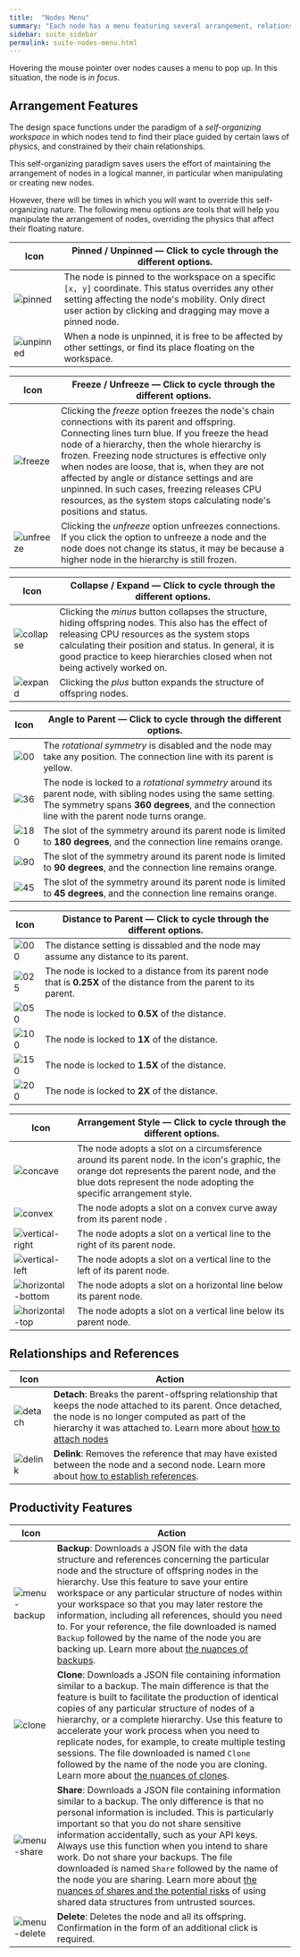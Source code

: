 ```yaml
---
title:  "Nodes Menu"
summary: "Each node has a menu featuring several arrangement, relationship, and productivity features."
sidebar: suite_sidebar
permalink: suite-nodes-menu.html
---
```


Hovering the mouse pointer over nodes causes a menu to pop up. In this situation, the node is *in focus*.

## Arrangement Features

The design space functions under the paradigm of a *self-organizing workspace* in which nodes tend to find their place guided by certain laws of physics, and constrained by their chain relationships.

This self-organizing paradigm saves users the effort of maintaining the arrangement of nodes in a logical manner, in particular when manipulating or creating new nodes.

However, there will be times in which you will want to override this self-organizing nature. The following menu options are tools that will help you manipulate the arrangement of nodes, overriding the physics that affect their floating nature.

| Icon | Pinned / Unpinned &mdash; Click to cycle through the different options. |
| --- | --- |
| ![pinned](images/icons/menu/png50/pinned.png) | The node is pinned to the workspace on a specific ```[x, y]``` coordinate. This status overrides any other setting affecting the node's mobility. Only direct user action by clicking and dragging may move a pinned node. |
| ![unpinned](images/icons/menu/png50/unpinned.png) | When a node is unpinned, it is free to be affected by other settings, or find its place floating on the workspace. |


| Icon | Freeze / Unfreeze &mdash; Click to cycle through the different options. |
| --- | --- |
| ![freeze](images/icons/menu/png50/freeze.png) | Clicking the *freeze* option freezes the node's chain connections with its parent and offspring. Connecting lines turn blue. If you freeze the head node of a hierarchy, then the whole hierarchy is frozen. Freezing node structures is effective only when nodes are loose, that is, when they are not affected by angle or distance settings and are unpinned. In such cases, freezing releases CPU resources, as the system stops calculating node's positions and status. | 
| ![unfreeze](images/icons/menu/png50/unfreeze.png) |  Clicking the *unfreeze* option unfreezes connections. If you click the option to unfreeze a node and the node does not change its status, it may be because a higher node in the hierarchy is still frozen. | 

| Icon | Collapse / Expand &mdash; Click to cycle through the different options. |
| --- | --- |
| ![collapse](images/icons/menu/png50/collapse.png) | Clicking the _minus_ button collapses the structure, hiding offspring nodes. This also has the effect of releasing CPU resources as the system stops calculating their position and status. In general, it is good practice to keep hierarchies closed when not being actively worked on. | 
| ![expand](images/icons/menu/png50/expand.png) | Clicking the _plus_ button expands the structure of offspring nodes. | 

| Icon | Angle to Parent &mdash; Click to cycle through the different options. |
| --- | --- |
| ![00](images/icons/menu/png50/angle-to-parent-000.png) | The *rotational symmetry* is disabled and the node may take any position. The connection line with its parent is yellow.| 
| ![36](images/icons/menu/png50/angle-to-parent-360.png) | The node is locked to a *rotational symmetry* around its parent node, with sibling nodes using the same setting. The symmetry spans **360 degrees**, and the connection line with the parent node turns orange.| 
| ![180](images/icons/menu/png50/angle-to-parent-180.png) | The slot of the symmetry around its parent node is limited to **180 degrees**, and the connection line remains orange.| 
| ![90](images/icons/menu/png50/angle-to-parent-090.png) | The slot of the symmetry around its parent node is limited to **90 degrees**, and the connection line remains orange.| 
| ![45](images/icons/menu/png50/angle-to-parent-045.png) | The slot of the symmetry around its parent node is limited to **45 degrees**, and the connection line remains orange.| 

| Icon | Distance to Parent &mdash; Click to cycle through the different options. |
| --- | --- |
| ![000](images/icons/menu/png50/distance-to-parent-000.png) | The distance setting is dissabled and the node may assume any distance to its parent. | 
| ![025](images/icons/menu/png50/distance-to-parent-025.png) | The node is locked to a distance from its parent node that is **0.25X** of the distance from the parent to its parent. | 
| ![050](images/icons/menu/png50/distance-to-parent-050.png) | The node is locked to **0.5X** of the distance. | 
| ![100](images/icons/menu/png50/distance-to-parent-100.png) | The node is locked to **1X** of the distance. | 
| ![150](images/icons/menu/png50/distance-to-parent-150.png) | The node is locked to **1.5X** of the distance. | 
| ![200](images/icons/menu/png50/distance-to-parent-200.png) | The node is locked to **2X** of the distance. | 


| Icon | Arrangement Style &mdash; Click to cycle through the different options. |
| --- | --- |
| ![concave](images/icons/menu/png50/arrangement-concave.png) | The node adopts a slot on a circumsference around its parent node. In the icon's graphic, the orange dot represents the parent node, and the blue dots represent the node adopting the specific arrangement style. | 
| ![convex](images/icons/menu/png50/arrangement-convex.png) | The node adopts a slot on a convex curve away from its parent node . | 
| ![vertical-right](images/icons/menu/png50/arrangement-vertical-right.png) | The node adopts a slot on a vertical line to the right of its parent node. | 
| ![vertical-left](images/icons/menu/png50/arrangement-vertical-left.png) | The node adopts a slot on a vertical line to the left of its parent node.  | 
| ![horizontal-bottom](images/icons/menu/png50/arrangement-horizontal-bottom.png) | The node adopts a slot on a horizontal line below its parent node.  | 
| ![horizontal-top](images/icons/menu/png50/arrangement-horizontal-top.png) | The node adopts a slot on a vertical line below its parent node. | 

## Relationships and References

| Icon | Action |
| --- | --- |
| ![detach](images/icons/menu/png50/detach.png) | **Detach**: Breaks the parent-offspring relationship that keeps the node attached to its parent. Once detached, the node is no longer computed as part of the hierarchy it was attached to. Learn more about [how to attach nodes](suite-how-to-detach-and-attach-nodes.html) |
| ![delink](images/icons/menu/png50/delink.png) | **Delink**: Removes the reference that may have existed between the node and a second node. Learn more about [how to establish references](suite-how-to-remove-and-establish-references). |


## Productivity Features

| Icon | Action |
| --- | --- |
| ![menu-backup](images/icons/menu/png50/backup.png) | **Backup**: Downloads a JSON file with the data structure and references concerning the particular node and the structure of offspring nodes in the hierarchy. Use this feature to save your entire workspace or any particular structure of nodes within your workspace so that you may later restore the information, including all references, should you need to. For your reference, the file downloaded is named ```Backup``` followed by the name of the node you are backing up. Learn more about [the nuances of backups](suite-backups.html). |
| ![clone](images/icons/menu/png50/clone.png) | **Clone**: Downloads a JSON file containing information similar to a backup. The main difference is that the feature is built to facilitate the production of identical copies of any particular structure of nodes of a hierarchy, or a complete hierarchy. Use this feature to accelerate your work process when you need to replicate nodes, for example, to create multiple testing sessions. The file downloaded is named ```Clone``` followed by the name of the node you are cloning. Learn more about [the nuances of clones](suite-clones.html). |
| ![menu-share](images/icons/menu/png50/share.png) | **Share**: Downloads a JSON file containing information similar to a backup. The only difference is that no personal information is included. This is particularly important so that you do not share sensitive information accidentally, such as your API keys. Always use this function when you intend to share work. Do not share your backups. The file downloaded is named ```Share``` followed by the name of the node you are sharing. Learn more about [the nuances of shares and the potential risks](suite-shares.html) of using shared data structures from untrusted sources. |
| ![menu-delete](images/icons/menu/png50/delete.png) | **Delete**: Deletes the node and all its offspring. Confirmation in the form of an additional click is required. |